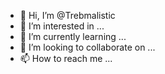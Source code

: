 - 👋 Hi, I’m @Trebmalistic
- 👀 I’m interested in ...
- 🌱 I’m currently learning ...
- 💞️ I’m looking to collaborate on ...
- 📫 How to reach me ...

<!---
Trebmalistic/Trebmalistic is a ✨ special ✨ repository because its `README.md` (this file) appears on your GitHub profile.
You can click the Preview link to take a look at your changes.
--->
